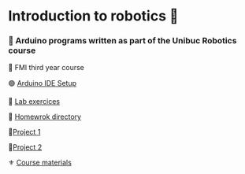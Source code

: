 # Introduction to robotics :robot:
### :beginner: Arduino programs written as part of the Unibuc Robotics course 
:school: FMI third year course 

:green_circle: [Arduino IDE Setup](https://www.arduino.cc/en/software)

:large_blue_diamond: [Lab exercices](https://github.com/DimaOanaTeodora/IntroductionToRobotics/tree/main/Labs)

:diamond_shape_with_a_dot_inside:	 [Homewrok directory](https://github.com/DimaOanaTeodora/IntroductionToRobotics/tree/main/Homework)

:triangular_flag_on_post:[Project 1](https://github.com/DimaOanaTeodora/IntroductionToRobotics/tree/main/Project%201)

:triangular_flag_on_post:[Project 2](https://github.com/DimaOanaTeodora/IntroductionToRobotics/tree/main/Project%202)

:fleur_de_lis: [Course materials](https://github.com/DimaOanaTeodora/IntroductionToRobotics/tree/main/Course%20materials)
